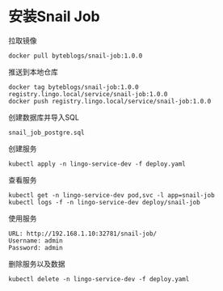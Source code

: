# 安装Snail Job

拉取镜像

```
docker pull byteblogs/snail-job:1.0.0
```

推送到本地仓库

```
docker tag byteblogs/snail-job:1.0.0 registry.lingo.local/service/snail-job:1.0.0
docker push registry.lingo.local/service/snail-job:1.0.0
```

创建数据库并导入SQL

```
snail_job_postgre.sql
```

创建服务

```
kubectl apply -n lingo-service-dev -f deploy.yaml
```

查看服务

```
kubectl get -n lingo-service-dev pod,svc -l app=snail-job
kubectl logs -f -n lingo-service-dev deploy/snail-job
```

使用服务

```
URL: http://192.168.1.10:32781/snail-job/
Username: admin
Password: admin
```

删除服务以及数据

```
kubectl delete -n lingo-service-dev -f deploy.yaml
```

